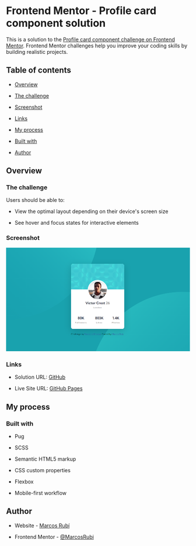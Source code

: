 # Frontend Mentor - Profile card component solution

This is a solution to the [Profile card component challenge on Frontend Mentor](https://www.frontendmentor.io/challenges/profile-card-component-cfArpWshJ). Frontend Mentor challenges help you improve your coding skills by building realistic projects. 

## Table of contents

  

- [Overview](#overview)

- [The challenge](#the-challenge)

- [Screenshot](#screenshot)

- [Links](#links)

- [My process](#my-process)

- [Built with](#built-with)

- [Author](#author)

  
  

## Overview

  

### The challenge

  

Users should be able to:

  

- View the optimal layout depending on their device's screen size

- See hover and focus states for interactive elements

  

### Screenshot

  

![](./screenshot/screenshot.png)

  

### Links

  

- Solution URL: [GitHub](https://github.com/MarcosRubi/Profile-card-component)

- Live Site URL: [GitHub Pages](https://marcosrubi.github.io/Profile-card-component/)

  

## My process

  

### Built with

  

- Pug

- SCSS

- Semantic HTML5 markup

- CSS custom properties

- Flexbox

- Mobile-first workflow

  
  


## Author

  

- Website - [Marcos Rubí](https://mrubi.vercel.app/)

- Frontend Mentor - [@MarcosRubi](https://www.frontendmentor.io/profile/MarcosRubi)